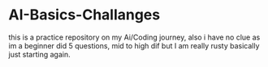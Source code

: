 # AI-Basics-Challanges
this is a practice repository on my Ai/Coding journey, also i have no clue as im a beginner
did 5 questions, mid to high dif but I am really rusty basically just starting again.
